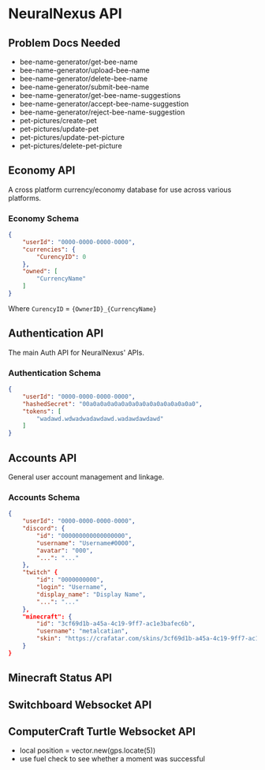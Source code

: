 # NeuralNexus API

## Problem Docs Needed

- bee-name-generator/get-bee-name
- bee-name-generator/upload-bee-name
- bee-name-generator/delete-bee-name
- bee-name-generator/submit-bee-name
- bee-name-generator/get-bee-name-suggestions
- bee-name-generator/accept-bee-name-suggestion
- bee-name-generator/reject-bee-name-suggestion
- pet-pictures/create-pet
- pet-pictures/update-pet
- pet-pictures/update-pet-picture
- pet-pictures/delete-pet-picture

## Economy API

A cross platform currency/economy database for use across various platforms.

### Economy Schema

```json
{
    "userId": "0000-0000-0000-0000",
    "currencies": {
        "CurencyID": 0
    },
    "owned": [
        "CurrencyName"
    ]
}
```

Where `CurencyID` = `{OwnerID}_{CurrencyName}`

## Authentication API

The main Auth API for NeuralNexus' APIs.

### Authentication Schema

```json
{
    "userId": "0000-0000-0000-0000",
    "hashedSecret": "00a0a0a0a0a0a0a0a0a0a0a0a0a0a0a0",
    "tokens": [
        "wadawd.wdwadwadawdawd.wadawdawdawd"
    ]
}
```

## Accounts API

General user account management and linkage.

### Accounts Schema

```json
{
    "userId": "0000-0000-0000-0000",
    "discord": {
        "id": "000000000000000000",
        "username": "Username#0000",
        "avatar": "000",
        "...": "..."
    },
    "twitch" {
        "id": "0000000000",
        "login": "Username",
        "display_name": "Display Name",
        "...": "..."
    },
    "minecraft": {
        "id": "3cf69d1b-a45a-4c19-9ff7-ac1e3bafec6b",
        "username": "metalcatian",
        "skin": "https://crafatar.com/skins/3cf69d1b-a45a-4c19-9ff7-ac1e3bafec6b"
    }
}
```

## Minecraft Status API

## Switchboard Websocket API

## ComputerCraft Turtle Websocket API

- local position = vector.new(gps.locate(5))
- use fuel check to see whether a moment was successful

